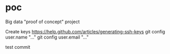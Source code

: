 poc
===

Big data "proof of concept" project

Create keys
https://help.github.com/articles/generating-ssh-keys
git config user.name "..."
git config user.email "..."


test commit
